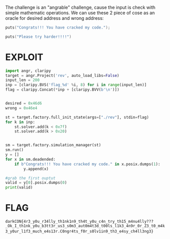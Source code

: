 The challenge is an "angrable" challenge, cause the input is check with simple mathematic operations. We can use these 2 piece of cose as an oracle for desired address and wrong address:
```c
puts("Congrats!!! You have cracked my code.");

puts("Please try harder!!!!")
```


# EXPLOIT
```python
import angr, claripy
target = angr.Project('rev', auto_load_libs=False)
input_len = 200
inp = [claripy.BVS('flag_%d' %i, 8) for i in range(input_len)]
flag = claripy.Concat(*inp + [claripy.BVV(b'\n')])


desired = 0x46d6
wrong = 0x46e4

st = target.factory.full_init_state(args=["./rev"], stdin=flag)
for k in inp:
    st.solver.add(k < 0x7f)
    st.solver.add(k > 0x20)


sm = target.factory.simulation_manager(st)
sm.run()
y = []
for x in sm.deadended:
    if b"Congrats!!! You have cracked my code." in x.posix.dumps(1):
        y.append(x)

#grab the first ouptut
valid = y[0].posix.dumps(0)
print(valid)
```
# FLAG
`darkCON{4r3_y0u_r34lly_th1nk1n9_th4t_y0u_c4n_try_th15_m4nu4lly???_Ok_I_th1nk_y0u_b3tt3r_us3_s0m3_aut0m4t3d_t00ls_l1k3_4n9r_0r_Z3_t0_m4k3_y0ur_l1f3_much_e4s13r.C0ngr4ts_f0r_s0lv1in9_th3_e4sy_ch4ll3ng3}`
                                                  
